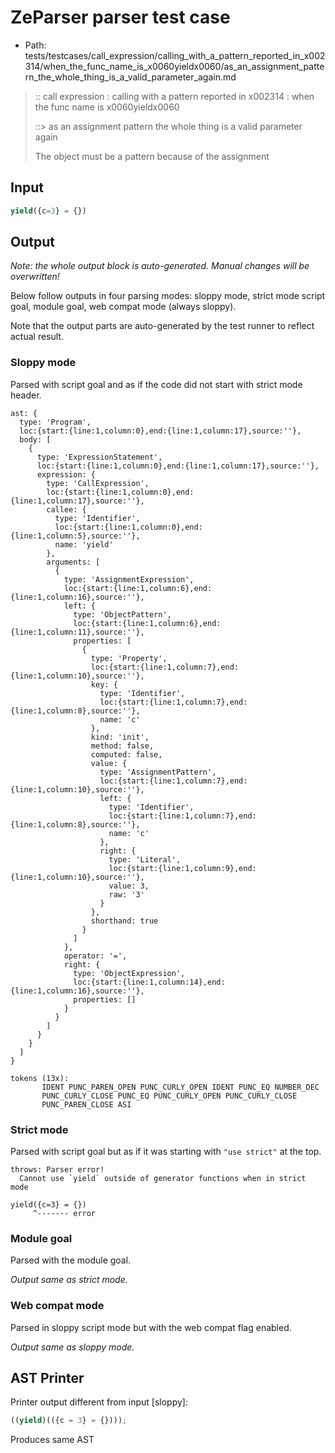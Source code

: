 # ZeParser parser test case

- Path: tests/testcases/call_expression/calling_with_a_pattern_reported_in_x002314/when_the_func_name_is_x0060yieldx0060/as_an_assignment_pattern_the_whole_thing_is_a_valid_parameter_again.md

> :: call expression : calling with a pattern reported in x002314 : when the func name is x0060yieldx0060
>
> ::> as an assignment pattern the whole thing is a valid parameter again
>
> The object must be a pattern because of the assignment

## Input

`````js
yield({c=3} = {})
`````

## Output

_Note: the whole output block is auto-generated. Manual changes will be overwritten!_

Below follow outputs in four parsing modes: sloppy mode, strict mode script goal, module goal, web compat mode (always sloppy).

Note that the output parts are auto-generated by the test runner to reflect actual result.

### Sloppy mode

Parsed with script goal and as if the code did not start with strict mode header.

`````
ast: {
  type: 'Program',
  loc:{start:{line:1,column:0},end:{line:1,column:17},source:''},
  body: [
    {
      type: 'ExpressionStatement',
      loc:{start:{line:1,column:0},end:{line:1,column:17},source:''},
      expression: {
        type: 'CallExpression',
        loc:{start:{line:1,column:0},end:{line:1,column:17},source:''},
        callee: {
          type: 'Identifier',
          loc:{start:{line:1,column:0},end:{line:1,column:5},source:''},
          name: 'yield'
        },
        arguments: [
          {
            type: 'AssignmentExpression',
            loc:{start:{line:1,column:6},end:{line:1,column:16},source:''},
            left: {
              type: 'ObjectPattern',
              loc:{start:{line:1,column:6},end:{line:1,column:11},source:''},
              properties: [
                {
                  type: 'Property',
                  loc:{start:{line:1,column:7},end:{line:1,column:10},source:''},
                  key: {
                    type: 'Identifier',
                    loc:{start:{line:1,column:7},end:{line:1,column:8},source:''},
                    name: 'c'
                  },
                  kind: 'init',
                  method: false,
                  computed: false,
                  value: {
                    type: 'AssignmentPattern',
                    loc:{start:{line:1,column:7},end:{line:1,column:10},source:''},
                    left: {
                      type: 'Identifier',
                      loc:{start:{line:1,column:7},end:{line:1,column:8},source:''},
                      name: 'c'
                    },
                    right: {
                      type: 'Literal',
                      loc:{start:{line:1,column:9},end:{line:1,column:10},source:''},
                      value: 3,
                      raw: '3'
                    }
                  },
                  shorthand: true
                }
              ]
            },
            operator: '=',
            right: {
              type: 'ObjectExpression',
              loc:{start:{line:1,column:14},end:{line:1,column:16},source:''},
              properties: []
            }
          }
        ]
      }
    }
  ]
}

tokens (13x):
       IDENT PUNC_PAREN_OPEN PUNC_CURLY_OPEN IDENT PUNC_EQ NUMBER_DEC
       PUNC_CURLY_CLOSE PUNC_EQ PUNC_CURLY_OPEN PUNC_CURLY_CLOSE
       PUNC_PAREN_CLOSE ASI
`````

### Strict mode

Parsed with script goal but as if it was starting with `"use strict"` at the top.

`````
throws: Parser error!
  Cannot use `yield` outside of generator functions when in strict mode

yield({c=3} = {})
     ^------- error
`````


### Module goal

Parsed with the module goal.

_Output same as strict mode._

### Web compat mode

Parsed in sloppy script mode but with the web compat flag enabled.

_Output same as sloppy mode._

## AST Printer

Printer output different from input [sloppy]:

````js
((yield)(({c = 3} = {})));
````

Produces same AST
